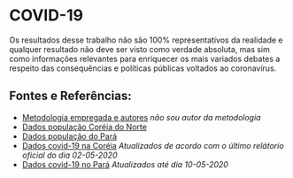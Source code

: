# COVID-19

Os resultados desse trabalho não são 100% representativos da realidade e qualquer resultado não deve ser visto como verdade absoluta, mas sim como informações relevantes para enriquecer os mais variados debates a respeito das consequências e políticas públicas voltados ao coronavírus.

## Fontes e Referências:

- [Metodologia empregada e autores](https://ciis.fmrp.usp.br/covid19/estimativa-de-populacao-infectada/) _não sou autor da metodologia_
- [Dados população Coréia do Norte](https://www.kaggle.com/lachmann12/world-population-demographics-by-age-2019#world_demographics.csv)
- [Dados população do Pará](https://www.ibge.gov.br/estatisticas/sociais/populacao/9109-projecao-da-populacao.html?=&t=resultados) 
- [Dados covid-19 na Coréia](https://www.cdc.go.kr/board/board.es?mid=a30501000000&bid=0031&list_no=367167&act=view) _Atualizados de acordo com o último relátorio oficial do dia 02-05-2020_
- [Dados covid-19 no Pará](https://www.covid-19.pa.gov.br/#/) _Atualizados até dia 10-05-2020_
